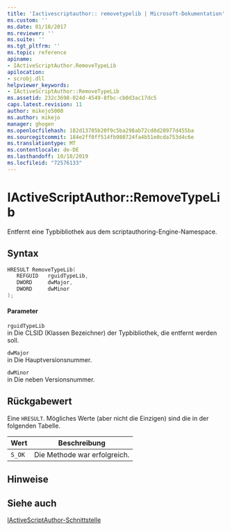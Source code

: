 ```yaml
---
title: 'Iactivescriptauthor:: removetypelib | Microsoft-Dokumentation'
ms.custom: ''
ms.date: 01/18/2017
ms.reviewer: ''
ms.suite: ''
ms.tgt_pltfrm: ''
ms.topic: reference
apiname:
- IActiveScriptAuthor.RemoveTypeLib
apilocation:
- scrobj.dll
helpviewer_keywords:
- IActiveScriptAuthor::RemoveTypeLib
ms.assetid: 232c3698-024d-4549-8fbc-cb0d3ac17dc5
caps.latest.revision: 11
author: mikejo5000
ms.author: mikejo
manager: ghogen
ms.openlocfilehash: 182d13785b20f9c5ba298ab72cd8d28977d455ba
ms.sourcegitcommit: 184e2ff0ff514fb980724fa4b51e0cda753d4c6e
ms.translationtype: MT
ms.contentlocale: de-DE
ms.lasthandoff: 10/18/2019
ms.locfileid: "72576133"
---
```

# <a name="iactivescriptauthorremovetypelib"></a>IActiveScriptAuthor::RemoveTypeLib
Entfernt eine Typbibliothek aus dem scriptauthoring-Engine-Namespace.  
  
## <a name="syntax"></a>Syntax  
  
```cpp
HRESULT RemoveTypeLib(  
   REFGUID   rguidTypeLib,  
   DWORD     dwMajor,  
   DWORD     dwMinor  
);  
```  
  
#### <a name="parameters"></a>Parameter  
 `rguidTypeLib`  
 in Die CLSID (Klassen Bezeichner) der Typbibliothek, die entfernt werden soll.  
  
 `dwMajor`  
 in Die Hauptversionsnummer.  
  
 `dwMinor`  
 in Die neben Versionsnummer.  
  
## <a name="return-value"></a>Rückgabewert  
 Eine `HRESULT`. Mögliches Werte (aber nicht die Einzigen) sind die in der folgenden Tabelle.  
  
|Wert|Beschreibung|  
|-----------|-----------------|  
|`S_OK`|Die Methode war erfolgreich.|  
  
## <a name="remarks"></a>Hinweise  
  
## <a name="see-also"></a>Siehe auch  
 [IActiveScriptAuthor-Schnittstelle](../../winscript/reference/iactivescriptauthor-interface.md)